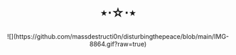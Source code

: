 # <p align="center"> ⋆⋅☆⋅⋆ </p>
<p align="center"> ![](https://github.com/massdestructi0n/disturbingthepeace/blob/main/IMG-8864.gif?raw=true) </p>
